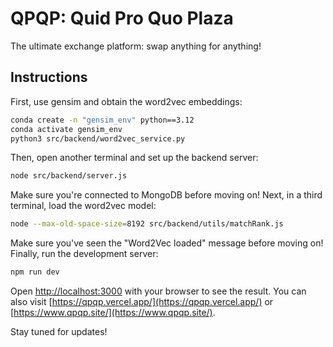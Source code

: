 # QPQP: Quid Pro Quo Plaza

The ultimate exchange platform: swap anything for anything!



## Instructions

First, use gensim and obtain the word2vec embeddings:

```bash
conda create -n "gensim_env" python==3.12
conda activate gensim_env
python3 src/backend/word2vec_service.py
```

Then, open another terminal and set up the backend server:

```bash
node src/backend/server.js
```

Make sure you're connected to MongoDB before moving on!
Next, in a third terminal, load the word2vec model:

```bash
node --max-old-space-size=8192 src/backend/utils/matchRank.js
```

Make sure you've seen the "Word2Vec loaded" message before moving on!
Finally, run the development server:

```bash
npm run dev
```

Open [http://localhost:3000](http://localhost:3000) with your browser to see the result.
You can also visit [https://qpqp.vercel.app/](https://qpqp.vercel.app/) or [https://www.qpqp.site/](https://www.qpqp.site/).

Stay tuned for updates!
